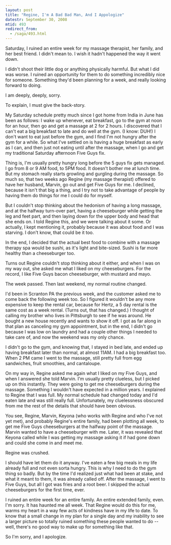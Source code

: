 ```yaml
---
layout: post
title: "Regine, I'm A Bad Bad Man, And I Appologize"
datestr: September 30, 2008
mtid: 493
redirect_from:
  - /saga/493.html
---
```


Saturday, I ruined an entire week for my massage therapist, her family, and her best friend.  I didn't mean to.  I wish it hadn't happened the way it went down.

I didn't shoot their little dog or anything physically harmful.  But what I did was worse.  I ruined an opportunity for them to do something incredibly nice for someone.  Something they'd been planning for a week, and really looking forward to doing.

I am deeply, deeply, sorry.

To explain, I must give the back-story.

My Saturday schedule pretty much since I got home from India in June has been as follows: I wake up whenever, eat breakfast, go to the gym at noon for an hour, then go and get a massage at 2 for 2 hours.  I discovered that I can't eat a big breakfast to late and do well at the gym.  (I know: DUH!)  I don't want to eat just before the gym, and I find I'm not hungry after the gym for a while.  So what I've settled on is having a huge breakfast as early as I can, and then just not eating until after the massage, when I go and get my traditional Saturday afternoon Five Guys fix.

Thing is, I'm usually pretty hungry long before the 5 guys fix gets managed.  I go from 8 or 9 AM food, to 5PM food.  It doesn't bother me at lunch time.  But my stomach really starts growling and gurgling during the massage.  So much so, that two weeks ago Regine (my massage therapist) offered to have her husband, Marvin, go out and get Five Guys for me.  I declined, because it isn't that big a thing, and I try not to take advantage of people by having them do things for me I could do for myself.

But I couldn't stop thinking about the hedonism of having a long massage, and at the halfway turn-over part, having a cheeseburger while getting the leg and feet part, and then laying down for the upper body and head that she ends on.  I told Regine this, and we were talking about it some.  Or actually, I kept mentioning it, probably because it was about food and I was starving.  I don't know, that could be it too.

In the end, I decided that the actual best food to combine with a massage therapy spa would be sushi, as it's light and bite-sized.  Sushi is far more healthy than a cheeseburger too.

Turns out Regine couldn't stop thinking about it either, and when I was on my way out, she asked me what I liked on my cheeseburgers.  For the record, I like Five Guys bacon cheeseburger, with mustard and mayo.

The week passed.  Then last weekend, my normal routine changed.

I'd been in Scranton PA the previous week, and the customer asked me to come back the following week too.  So I figured it wouldn't be any more expensive to keep the rental car, because for Hertz, a 5 day rental is the same cost as a week rental.  (Turns out, that has changed.)  I thought of calling my brother who lives in Pittsburgh to see if he was around.  He bought a new house recently and wants to show it off.  I got as far along in that plan as canceling my gym appointment, but in the end, I didn't go because I was low on laundry and had a couple other things I needed to take care of, and now the weekend was my only chance.

I didn't go to the gym, and knowing that, I stayed in bed late, and ended up having breakfast later than normal, at almost 11AM.  I had a big breakfast too.  When 2 PM came I went to the massage, still pretty full from egg sandwiches, fruit smoothies, and cantaloupe.

On my way in, Regine asked me again what I liked on my Five Guys, and when I answered she told Marvin.  I'm usually pretty clueless, but I picked up on this instantly.  They were going to get me cheeseburgers during the massage.  Something I wouldn't have expected in a million years.  I explained to Regine that I was full.  My normal schedule had changed today and I'd eaten late and was still really full.  Unfortunately, my cluelessness obscured from me the rest of the details that should have been obvious.

You see, Regine, Marvin, Keyona (who works with Regine and who I've not yet met), and probably Regine's entire family, had been plotting all week, to get me Five Guys cheeseburgers at the halfway point of the massage.  Marvin wanted to have a cheeseburger with me.  Later, it was revealed that Keyona called while I was getting my massage asking it if had gone down and could she come in and meet me.

Regine was crushed.

I should have let them do it anyway.  I've eaten a few big meals in my life already full and not even sorta hungry.  This is why I need to do the gym thing so badly.  But by the time I'd realized just what had been at stake, and what it meant to them, it was already called off.  After the massage, I went to Five Guys, but all I got was fries and a root beer.  I skipped the actual cheeseburgers for the first time, ever.

I ruined an entire week for an entire family.  An entire extended family, even.  I'm sorry.  It has haunted me all week.  That Regine would do this for me, warms my heart in a way few acts of kindness have in my life to date.  To know that a small change in my plan for a single day and my inability to see a larger picture so totally ruined something these people wanted to do -- well, there's no good way to make up for something like that.

So I'm sorry, and I apologize.

